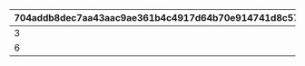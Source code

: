 |704addb8dec7aa43aac9ae361b4c4917d64b70e914741d8c572b238d8cf5e177|ea997cd5c11439691bbd9eaebbd350419ed1c524c6ea70593646d46c26b22cd9|f7fd3db193b894c74857f93c74306442a6a958d3c62c61608fad4902d742654d|3b70491df39e1b2eb4db5159ddc05e2f6ee7dd9179b9490f334e545c73b5cb77|41fba779bb72e10e1400ebafbdc1a503b56c9d194f69376dda12135a1bde84c2|6c5cc2c6dccf25d37aee0c9f2ed346422d1430ab4d8701a3fe189a6efae43ee2|9b1fd13cfb89ea88b6dd4385ed3af34244b80527367dfc8a3ada84868b5e476f|f9b85eae39a8c1e69140ccabf760c6d122db43d1d9c24884dba0c7a50158099c|66fb3b2fe29b25c8cb71783b88771d97e99a57bc37cc0badee8cb412c156431b|e66ebe45fc4785e1d5aaabebdb4e78e2dbe63f0f5caa739f8d27bcc04262d393|8c2e8d870f1b4482be3bf1589d89e88c741379facd028c95bb98b42f76179075|3e751463adbe3976e7967f967d0d9aff76b408ef690709ef67d79009b6defcf2|8ea7c2e52b2d60652953f3b20fbca6f1798ff1b63c23d13d3d51067c88c1065b|7bff3163a7050dfaa31a884b9480189df59029dc8f7234fdb58a729514c346ea|02d8d640c40b7f34ecb348bdf4784b1369fa735d71aeb4ccb05b367b9cdeda27|1cc7efae2b4bddbc35022af7cb9da7625ebbc4c8a6fd7a6fefaf8595a5d63f53|ebdbc28e027c333c66b30fc56ba9af50e5760ce0633ef2035be573bfcdccd0b3|bfab2ae2dc4a5de46a2fffdbbcadb4ac284084416cbf70fd952dd2521b7fddfe|
| --- | --- | --- | --- | --- | --- | --- | --- | --- | --- | --- | --- | --- | --- | --- | --- | --- | --- |
|3|0|1|1|0|30|0|1001|0|1|0|30|1|0|1|0|1|300|
|6|0|1|1|0|30|0|1002|0|1|0|30|1|0|1|0|1|300|
